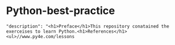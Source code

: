 # Python-best-practice
    "description": "<h1>Preface</h1>This repository conatained the exerceises to learn Python.<h1>References</h1><ul>//www.py4e.com/lessons
